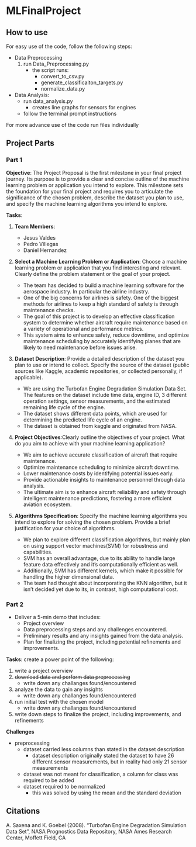# MLFinalProject
## How to use
For easy use of the code, follow the following steps:
- Data Preprocessing
    1. run Data_Preprocessing.py
        - the script runs: 
            - convert_to_csv.py
            - generate_classificaiton_targets.py
            - normalize_data.py
- Data Analysis:
    - run data_analysis.py
        - creates line graphs for sensors for engines
    - follow the terminal prompt instructions


For more advance use of the code run files individually
## Project Parts
### Part 1
**Objective**: The Project Proposal is the first milestone in your final project journey. Its purpose is to provide a clear and concise outline of the machine learning problem or application you intend to explore. This milestone sets the foundation for your final project and requires you to articulate the significance of the chosen problem, describe the dataset you plan to use, and specify the machine learning algorithms you intend to explore.

**Tasks**:
1. **Team Members**:
    - Jesus Valdes
    - Pedro Villegas
    - Daniel Hernandez

2. **Select a Machine Learning Problem or Application**: Choose a machine learning problem or application that you find interesting and relevant. Clearly define the problem statement or the goal of your project.
    - The team has decided to build a machine learning software for the aerospace industry. In particular the airline industry.
    - One of the big concerns for airlines is safety. One of the biggest methods for airlines to keep a high standard of safety is through maintenance checks. 
    - The goal of this project is to develop an effective classification system to determine whether aircraft require maintenance based on a variety of operational and performance metrics.
    - This system aims to enhance safety, reduce downtime, and optimize maintenance scheduling by accurately identifying planes that are likely to need maintenance before issues arise.

4. **Dataset Description**: Provide a detailed description of the dataset you plan to use or intend to collect. Specify the source of the dataset (public sources like Kaggle, academic repositories, or collected personally, if applicable).
    - We are using the Turbofan Engine Degradation Simulation Data Set. The features on the dataset include time data, engine ID, 3 different operation settings, sensor measurements, and the estimated remaining life cycle of the engine.
    -	The dataset shows different data points, which are used for determining the predicted life cycle of an engine. 
    -	The dataset is obtained from kaggle and originated from NASA.

5. **Project Objectives**:Clearly outline the objectives of your project. What do you aim to achieve with your machine learning application?
    -	We aim to achieve accurate classification of aircraft that require maintenance.
    -	Optimize maintenance scheduling to minimize aircraft downtime.
    -	Lower maintenance costs by identifying potential issues early.
    -	Provide actionable insights to maintenance personnel through data analysis.
    -	The ultimate aim is to enhance aircraft reliability and safety through intelligent maintenance predictions, fostering a more efficient aviation ecosystem.

7. **Algorithms Specification**:
Specify the machine learning algorithms you intend to explore for solving the chosen problem. Provide a brief justification for your choice of algorithms.
    -	We plan to explore different classification algorithms, but mainly plan on using support vector machines(SVM) for robustness and capabilities.
    -	SVM has an overall advantage, due to its ability to handle large feature data effectively and it’s computationally efficient as well.
    -	Additionally, SVM has different kernels, which make it possible for handling the higher dimensional data. 
    -	The team had thought about incorporating the KNN  algorithm, but it isn’t decided yet due to its, in contrast, high computational cost.
  
### Part 2
- Deliver a 5-min demo that includes:
    - Project overview
    - Data preprocessing steps and any challenges encountered.
    - Preliminary results and any insights gained from the data analysis.
    - Plan for finalizing the project, including potential refinements and improvements.

**Tasks**:
create a power point of the following:
1. write a project overview
2. ~~download data and perform data preprocessing~~
    - write down any challanges found/encountered 
3. analyze the data to gain any insights
    - write down any challanges found/encountered
4. run initial test with the chosen model
    - write down any challanges found/encountered
5. write down steps to finalize the project, including improvements, and refinements

**Challenges**
- preprocessing
    - dataset carried less columns than stated in the dataset description
        - dataset description originally stated the dataset to have 26 different sensor measurements, but in reality had only 21 sensor measurements
    - dataset was not meant for classification, a column for class was required to be added
    - dataset required to be normalized
        - this was solved by using the mean and the standard deviation

## Citations
A. Saxena and K. Goebel (2008). “Turbofan Engine Degradation Simulation Data Set”, NASA Prognostics Data Repository, NASA Ames Research Center, Moffett Field, CA

